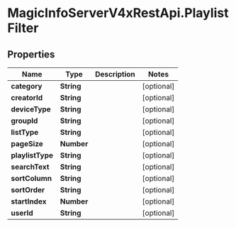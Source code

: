 # MagicInfoServerV4xRestApi.PlaylistFilter

## Properties
Name | Type | Description | Notes
------------ | ------------- | ------------- | -------------
**category** | **String** |  | [optional] 
**creatorId** | **String** |  | [optional] 
**deviceType** | **String** |  | [optional] 
**groupId** | **String** |  | [optional] 
**listType** | **String** |  | [optional] 
**pageSize** | **Number** |  | [optional] 
**playlistType** | **String** |  | [optional] 
**searchText** | **String** |  | [optional] 
**sortColumn** | **String** |  | [optional] 
**sortOrder** | **String** |  | [optional] 
**startIndex** | **Number** |  | [optional] 
**userId** | **String** |  | [optional] 


